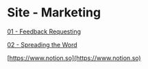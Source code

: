 # Site - Marketing

[01 - Feedback Requesting](Site%20-%20Marketing%20af7050adf1404097b1a364e5afa71bb7/01%20-%20Feedback%20Requesting%20457f5e543bbe43539b18e3b8e5e8cd43.md)

[02 - Spreading the Word](Site%20-%20Marketing%20af7050adf1404097b1a364e5afa71bb7/02%20-%20Spreading%20the%20Word%203efed58818b0433e80e702c01d607691.md)

[https://www.notion.so](https://www.notion.so)